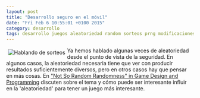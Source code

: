 ```yaml
---
layout: post
title: "Desarrollo seguro en el móvil"
date: "Fri Feb 6 10:55:01 +0100 2015"
category: desarrollo
tags: desarrollo juegos aleatoriedad random sorteos prng modificaciones
---
```




<a href="https://www.flickr.com/photos/fernand0/2869625/" title="Billete de lotería y teclado"><img src="https://farm1.staticflickr.com/3/2869625_5739278648_m.jpg" widhth="240"  alt="Hablando de sorteos" style="float:left; margin:5px"></a>

Ya hemos hablado algunas veces de aleatoriedad desde el punto de vista de la seguridad. En algunos casos, la aleatoriedad necesaria tiene que ver con producir resultados suficientemente diversos, pero en otros casos hay que pensar en más cosas. En ["Not So Random Randomness" in Game Design and Programming](http://www.gamasutra.com/blogs/CarstenGermer/20131118/204997/quotNot_So_Random_Randomnessquot_in_Game_Design_and_Programming.php) discuten sobre el tema y cómo puede ser interesante influir en la 'aleatoriedad' para tener un juego más interesante.
